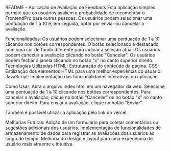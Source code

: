 README - Aplicação de Avaliação de Feedback
Esta aplicação simples permite que os usuários avaliem a probabilidade de recomendar o FrontendPro para outras pessoas. Os usuários podem selecionar uma pontuação de 1 a 10 e, em seguida, optar por enviar ou cancelar a avaliação.

Funcionalidades:
Os usuários podem selecionar uma pontuação de 1 a 10 clicando nos botões correspondentes.
O botão selecionado é destacado com uma cor de fundo diferente para indicar a seleção atual.
Os usuários podem cancelar a avaliação clicando no botão "Cancelar".
Os usuários podem fechar a janela clicando no botão "x" no canto superior direito.
Tecnologias Utilizadas
HTML: Estruturação do conteúdo da página.
CSS: Estilização dos elementos HTML para uma melhor experiência do usuário.
JavaScript: Implementação das funcionalidades interativas da aplicação.


Como Usar:
Abra o arquivo index.html em um navegador da web.
Selecione uma pontuação de 1 a 10 clicando nos botões correspondentes.
Para cancelar a avaliação, clique no botão "Cancelar" ou no botão "x" no canto superior direito.
Para enviar a avaliação, clique no botão "Enviar".

Também é possível utilizar a aplicação pelo link do vercel.

Melhorias Futuras:
Adição de um formulário para coletar comentários ou sugestões adicionais dos usuários.
Implementação de funcionalidades de armazenamento de dados para registrar as avaliações dos usuários ao longo do tempo.
Melhoria do design e layout para uma experiência de usuário mais atraente e intuitiva.
